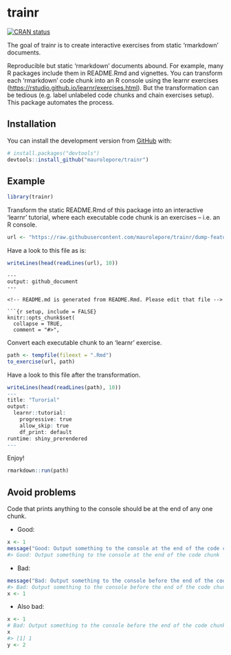 
<!-- README.md is generated from README.Rmd. Please edit that file -->

# trainr

<!-- badges: start -->

[![CRAN
status](https://www.r-pkg.org/badges/version/trainr)](https://CRAN.R-project.org/package=trainr)
<!-- badges: end -->

The goal of trainr is to create interactive exercises from static
‘rmarkdown’ documents.

Reproducible but static ‘rmarkdown’ documents abound. For example, many
R packages include them in README.Rmd and vignettes. You can transform
each ‘rmarkdown’ code chunk into an R console using the learnr exercises
(<https://rstudio.github.io/learnr/exercises.html>). But the
transformation can be tedious (e.g. label unlabeled code chunks and
chain exercises setup). This package automates the process.

## Installation

You can install the development version from
[GitHub](https://github.com/) with:

``` r
# install.packages("devtools")
devtools::install_github("maurolepore/trainr")
```

## Example

``` r
library(trainr)
```

Transform the static README.Rmd of this package into an interactive
‘learnr’ tutorial, where each executable code chunk is an exercises –
i.e. an R console.

``` r
url <- "https://raw.githubusercontent.com/maurolepore/trainr/dump-features/README.Rmd"
```

Have a look to this file as is:

``` r
writeLines(head(readLines(url), 10))
```

    ---
    output: github_document
    ---
    
    <!-- README.md is generated from README.Rmd. Please edit that file -->
    
    ```{r setup, include = FALSE}
    knitr::opts_chunk$set(
      collapse = TRUE,
      comment = "#>",

Convert each executable chunk to an ‘learnr’ exercise.

``` r
path <- tempfile(fileext = ".Rmd")
to_exercise(url, path)
```

Have a look to this file after the transformation.

``` r
writeLines(head(readLines(path), 10))
---
title: "Turorial"
output: 
  learnr::tutorial:
    progressive: true
    allow_skip: true
    df_print: default
runtime: shiny_prerendered
---
```

Enjoy\!

``` r
rmarkdown::run(path)
```

## Avoid problems

Code that prints anything to the console should be at the end of any one
chunk.

  - Good:

<!-- end list -->

``` r
x <- 1
message("Good: Output something to the console at the end of the code chunk")
#> Good: Output something to the console at the end of the code chunk
```

  - Bad:

<!-- end list -->

``` r
message("Bad: Output something to the console before the end of the code chunk")
#> Bad: Output something to the console before the end of the code chunk
x <- 1
```

  - Also bad:

<!-- end list -->

``` r
x <- 1
# Bad: Output something to the console before the end of the code chunk
x
#> [1] 1
y <- 2
```
